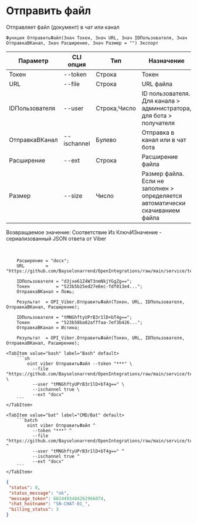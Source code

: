 ﻿---
sidebar_position: 3
---

# Отправить файл
 Отправляет файл (документ) в чат или канал



`Функция ОтправитьФайл(Знач Токен, Знач URL, Знач IDПользователя, Знач ОтправкаВКанал, Знач Расширение, Знач Размер = "") Экспорт`

  | Параметр | CLI опция | Тип | Назначение |
  |-|-|-|-|
  | Токен | --token | Строка | Токен |
  | URL | --file | Строка | URL файла |
  | IDПользователя | --user | Строка,Число | ID пользователя. Для канала > администратора, для бота > получателя |
  | ОтправкаВКанал | --ischannel | Булево | Отправка в канал или в чат бота |
  | Расширение | --ext | Строка | Расширение файла |
  | Размер | --size | Число | Размер файла. Если не заполнен > определяется автоматически скачиванием файла |

  
  Возвращаемое значение:   Соответствие Из КлючИЗначение - сериализованный JSON ответа от Viber

<br/>




```bsl title="Пример кода"
    Расширение = "docx";
    URL        = "https://github.com/Bayselonarrend/OpenIntegrations/raw/main/service/test_data/document.docx";

    IDПользователя = "d3jxe61Z4W73nmNkjYGgZg==";
    Токен          = "523b5b25ed27e6ec-fdf013e4...";
    ОтправкаВКанал = Ложь;

    Результат  = OPI_Viber.ОтправитьФайл(Токен, URL, IDПользователя, ОтправкаВКанал, Расширение);

    IDПользователя = "tMNGhftyUPrB3r1lD+bT4g==";
    Токен          = "523b58ba82afffaa-7ef3b426...";
    ОтправкаВКанал = Истина;

    Результат  = OPI_Viber.ОтправитьФайл(Токен, URL, IDПользователя, ОтправкаВКанал, Расширение);
```
    

 <Tabs>
  
    <TabItem value="bash" label="Bash" default>
        ```sh
            oint viber ОтправитьФайл --token "***" \
              --file "https://github.com/Bayselonarrend/OpenIntegrations/raw/main/service/test_data/document.docx" \
              --user "tMNGhftyUPrB3r1lD+bT4g==" \
              --ischannel true \
              --ext "docx"
        ```
    </TabItem>
  
    <TabItem value="bat" label="CMD/Bat" default>
        ```batch
            oint viber ОтправитьФайл ^
              --token "***" ^
              --file "https://github.com/Bayselonarrend/OpenIntegrations/raw/main/service/test_data/document.docx" ^
              --user "tMNGhftyUPrB3r1lD+bT4g==" ^
              --ischannel true ^
              --ext "docx"
        ```
    </TabItem>
</Tabs>


```json title="Результат"
{
 "status": 0,
 "status_message": "ok",
 "message_token": 6024493484262966074,
 "chat_hostname": "SN-CHAT-01_",
 "billing_status": 3
}
```
